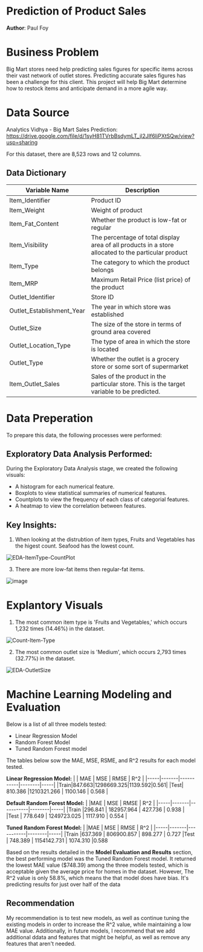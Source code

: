 # Prediction of Product Sales
**Author**: Paul Foy

# Business Problem
Big Mart stores need help predicting sales figures for specific items across their vast network of outlet stores. Predicting accurate sales figures has been a challenge for this client. This project will help Big Mart determine how to restock items and anticipate demand in a more agile way. 

# Data Source
Analytics Vidhya - Big Mart Sales Prediction: https://drive.google.com/file/d/1syH81TVrbBsdymLT_jl2JIf6IjPXtSQw/view?usp=sharing

For this dataset, there are 8,523 rows and 12 columns.

## Data Dictionary
| Variable Name | Description |
|---------------|-------------|
| Item_Identifier |	Product ID|
| Item_Weight |	Weight of product |
| Item_Fat_Content |	Whether the product is low-fat or regular |
| Item_Visibility |	The percentage of total display area of all products in a store allocated to the particular product |
|Item_Type |	The category to which the product belongs |
| Item_MRP | Maximum Retail Price (list price) of the product |
| Outlet_Identifier	| Store ID |
| Outlet_Establishment_Year |	The year in which store was established |
| Outlet_Size |	The size of the store in terms of ground area covered |
| Outlet_Location_Type | The type of area in which the store is located |
| Outlet_Type |	Whether the outlet is a grocery store or some sort of supermarket |
| Item_Outlet_Sales |	Sales of the product in the particular store. This is the target variable to be predicted. |

# Data Preperation
To prepare this data, the following processes were performed:

## Exploratory Data Analysis Performed:
During the Exploratory Data Analysis stage, we created the following visuals:
- A histogram for each numerical feature.
- Boxplots to view statistical summaries of numerical features.
- Countplots to view the frequency of each class of categorial features.
- A heatmap to view the correlation between features.
  
## Key Insights:
1. When looking at the distrubtion of item types, Fruits and Vegetables has the higest count. Seafood has the lowest count.
   
![EDA-ItemType-CountPlot](https://github.com/paulf35/cd-ds-productsalespredictions/assets/133720473/7b16e80b-9923-4454-b695-d5cecd8049a0)

3. There are more low-fat items then regular-fat items. 
   
![image](https://github.com/paulf35/cd-ds-productsalespredictions/assets/133720473/2dc5a5c6-fa0e-4afa-915c-a69b177ab0e1)

# Explantory Visuals

1. The most common item type is 'Fruits and Vegetables,' which occurs 1,232 times (14.46%) in the dataset. 

![Count-Item-Type](https://github.com/paulf35/cd-ds-productsalespredictions/assets/133720473/d5f55c33-265a-4e81-bcdf-4c5b099d7800)

2. The most common outlet size is 'Medium', which occurs 2,793 times (32.77%) in the dataset. 

![EDA-OutletSize](https://github.com/paulf35/cd-ds-productsalespredictions/assets/133720473/1d60482e-7533-46c3-8b9d-e76b30298d6d)

# Machine Learning Modeling and Evaluation
Below is a list of all three models tested: 
- Linear Regression Model
- Random Forest Model
- Tuned Random Forest model

The tables below sow the MAE, MSE, RSME, and R^2 results for each model tested. 

**Linear Regression Model:**
|     | MAE  | MSE | RMSE | R^2 |
|-----|-------|-----------|--------|-----|
|Train|847.663|1298669.325|1139.592|0.561|
|Test| 810.386 |1210321.266 | 1100.146 | 0.568 |

**Default Random Forest Model:**
|	    |MAE    |	MSE	      | RMSE   |	R^2 |
|-----|-------|-----------|--------|-----|
|Train |296.841 |	182957.964 |	427.736 |	0.938 |
|Test |	778.649 |	1249723.025 |	1117.910 |	0.554 |

**Tuned Random Forest Model:**
|	    |MAE    |	MSE	      | RMSE   |	R^2 |
|-----|-------|-----------|--------|-----|
|Train |637.369	| 806900.857 | 898.277 | 0.727
|Test |	748.389 |	1154142.731 |	1074.310 |0.588

Based on the results detailed in the **Model Evaluation and Results** section, the best performing model was the Tuned Random Forest model. It returned the lowest MAE value ($748.39) among the three models tested, which is acceptable given the average price for homes in the dataset. However, The R^2 value is only 58.8%, which means the that model does have bias. It's predicting results for just over half of the data

## Recommendation
My recommendation is to test new models, as well as continue tuning the existing models in order to increase the R^2 value, while maintaining a low MAE value. Additionally, in future models, I recommend that we add additional ddata and features that might be helpful, as well as remove any features that aren't needed.  
